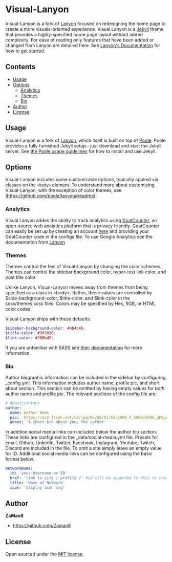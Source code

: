 # Visual-Lanyon

Visual-Lanyon is a fork of [Lanyon](https://github.com/poole/lanyon) focused on redesigning the home page to create a more visuals-oriented experience. Visual Lanyon is a [Jekyll](http://jekyllrb.com) theme that provides a highly-specified home page layout without added complexity. For ease of reading only features that have been added or changed from Lanyon are detailed here. See [Lanyon's Documentation](https://github.com/poole/lanyon#usage) for how to get started. 


## Contents

- [Usage](#usage)
- [Options](#options)
  - [Analytics](#analytics)
  - [Themes](#themes)
  - [Bio](#bio)
- [Author](#author)
- [License](#license)


## Usage

Visual-Lanyon is a fork of [Lanyon](https://github.com/poole/lanyon), which itself is built on top of [Poole](https://github.com/poole/poole). Poole provides a fully furnished Jekyll setup—just download and start the Jekyll server. See [the Poole usage guidelines](https://github.com/poole/poole#usage) for how to install and use Jekyll.


## Options

Visual-Lanyon includes some customizable options, typically applied via classes on the `<body>` element. To understand more about customizing Visual-Lanyon, with the exception of color themes, see (https://github.com/poole/lanyon#readme).

### Analytics

Visual Lanyon addes the ability to track analytics using [GoatCounter](https://www.goatcounter.com/), an open-source web analytics platform that is privacy friendly. GoatCounter can easily be set up by creating an account [here](https://www.goatcounter.com/signup) and providing your GoatCounter code in the configs file. To use Google Analytics see the documentation from [Lanyon](https://github.com/poole/lanyon)

### Themes

Themes control the feel of Visual-Lanyon by changing the color schemes. Themes can control the sidebar background color, hyper-text link color, and post title color.

Unlike Lanyon, Visual-Lanyon moves away from themes from being specified as a class in \<body\>. Rather, these values are controlled by $side-background-color, $title-color, and $link-color in the scss/themes.scss files. Colors may be specified by Hex, RGB, or HTML color codes. <br>

Visual-Lanyon ships with these defaults:

```scss
$sidebar-background-color: #4b4b4b;
$title-color: #303030;
$link-color: #268bd2;
```

If you are unfamiliar with SASS see [their documentation](https://sass-lang.com/documentation/) for more information. 

### Bio

Author biographic information can be included in the sidebar by configuring _config.yml. This information includes author name, profile pic, and short about section. This section can be omitted by having empty values for *both* author name and profile pic.
The relevant sections of the config file are:

```yml
# About/contact
author:
  name: Author Name       
  pic:  https://as2.ftcdn.net/v2/jpg/05/86/91/55/1000_F_586915596_gPqgxPdgdJ4OXjv6GCcDWNxTjKDWZ3JD.jpg          
  about: 'A short bio about you, the author'
```

In addition social media links can included below the author bio section. These links are configured in the _data/social-media.yml file. Presets for email, Github, LinkedIn, Twitter, Facebook, Instagram, Youtube, Twitch, Discord are included in the file. To omit a site simply leave an empty value for ID. Additional social media links can be configured using the basic format below.

```yml
NetworkName:
  id: 'your-Username-or-ID'
  href: 'link to site / profile /' #id will be appended to this to create the final link
  title: 'Name of Network'
  icon: 'display icon svg'
```


## Author

**ZaMan8**
- <https://github.com/Zaman8>


## License

Open sourced under the [MIT license](LICENSE.md).